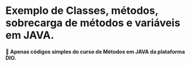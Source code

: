 # Exemplo de Classes, métodos, sobrecarga de métodos e variáveis em JAVA.

#### 🔭 Apenas códigos simples do curso de Métodos em JAVA da plataforma DIO.
